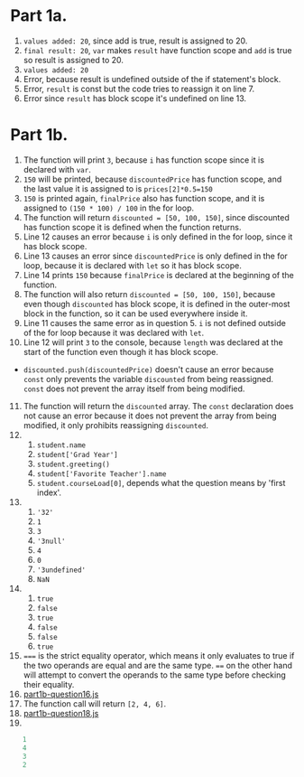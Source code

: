 # Part 1a.

1. `values added: 20`, since add is true, result is assigned to 20.
2. `final result: 20`, `var` makes `result` have function scope and `add` is true so result is assigned to 20.
3. `values added: 20`
4. Error, because result is undefined outside of the if statement's block.
5. Error, `result` is const but the code tries to reassign it on line 7.
6. Error since `result` has block scope it's undefined on line 13.

# Part 1b.
1. The function will print `3`, because `i` has function scope since it is declared with `var`.
2. `150` will be printed, because `discountedPrice` has function scope, and the last value it is assigned to is `prices[2]*0.5=150`
3. `150` is printed again, `finalPrice` also has function scope, and it is assigned to `(150 * 100) / 100` in the for loop.
4. The function will return `discounted = [50, 100, 150]`, since discounted has function scope it is defined when the function returns.
5. Line 12 causes an error because `i` is only defined in the for loop, since it has block scope.
6. Line 13 causes an error since `discountedPrice` is only defined in the for loop, because it is declared with `let` so it has block scope.
7. Line 14 prints `150` because `finalPrice` is declared at the beginning of the function.
8. The function will also return `discounted = [50, 100, 150]`, because even though `discounted` has block scope, it is defined in the outer-most block in the function, so it can be used everywhere inside it.
9. Line 11 causes the same error as in question 5. `i` is not defined outside of the for loop because it was declared with `let`.
10. Line 12 will print `3` to the console, because `length` was declared at the start of the function even though it has block scope.
   - `discounted.push(discountedPrice)` doesn't cause an error because `const` only prevents the variable `discounted` from being reassigned. `const` does not prevent the array itself from being modified.
11. The function will return the `discounted` array. The `const` declaration does not cause an error because it does not prevent the array from being modified, it only prohibits reassigning `discounted`.
12. 
      1. `student.name`
      2. `student['Grad Year']`
      3. `student.greeting()`
      4. `student['Favorite Teacher'].name`
      5. `student.courseLoad[0]`, depends what the question means by 'first index'.
13. 
      1. `'32'`
      2.  `1`
      3.  `3`
      4.  `'3null'`
      5.  `4`
      6.  `0`
      7.  `'3undefined'`
      8.  `NaN`
14. 
      1.  `true`
      2.  `false`
      3.  `true`
      4.  `false`
      5.  `false`
      6.  `true`
15. `===` is the strict equality operator, which means it only evaluates to true if the two operands are equal and are the same type. `==` on the other hand will attempt to convert the operands to the same type before checking their equality.
16. [part1b-question16.js](part1b-question16.js)
17. The function call will return `[2, 4, 6]`.
18. [part1b-question18.js](part1b-question18.js)
19. 
```js
   1
   4
   3
   2
```
